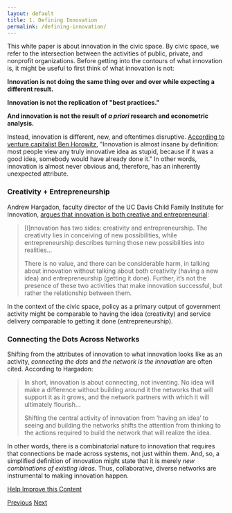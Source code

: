 ```yaml
---
layout: default
title: 1. Defining Innovation
permalink: /defining-innovation/
---
```


This white paper is about innovation in the civic space. By civic space, we refer to the intersection between the activities of public, private, and nonprofit organizations. Before getting into the contours of what innovation is, it might be useful to first think of what innovation is not:

**Innovation is not doing the same thing over and over while expecting a different result.**

**Innovation is not the replication of "best practices."**

**And innovation is not the result of _a priori_ research and econometric analysis.**

Instead, innovation is different, new, and oftentimes disruptive. [According to venture capitalist Ben Horowitz](http://www.bhorowitz.com/why_we_prefer_founding_ceos), "Innovation is almost insane by definition: most people view any truly innovative idea as stupid, because if it was a good idea, somebody would have already done it." In other words, innovation is almost never obvious and, therefore, has an inherently unexpected attribute.

### Creativity + Entrepreneurship
Andrew Hargadon, faculty director of the UC Davis Child Family Institute for Innovation, [argues that innovation is both creative and entrepreneurial](http://andrewhargadon.typepad.com/my_weblog/2010/12/what-is-innovation.html):

> [I]nnovation has two sides: creativity and entrepreneurship. The creativity lies in conceiving of new possibilities, while entrepreneurship describes turning those new possibilities into realities...
>
>There is no value, and there can be considerable harm, in talking about innovation without talking about both creativity (having a new idea) and entrepreneurship (getting it done). Further, it’s not the presence of these two activities that make innovation successful, but rather the relationship between them.

In the context of the civic space, policy as a primary output of government activity might be comparable to having the idea (creativity) and service delivery comparable to getting it done (entrepreneurship).

### Connecting the Dots Across Networks
Shifting from the attributes of innovation to what innovation looks like as an activity, *connecting the dots* and *the network is the innovation* are often cited. According to Hargadon:

> In short, innovation is about connecting, not inventing. No idea will make a difference without building around it the networks that will support it as it grows, and the network partners with which it will ultimately flourish...
>
>Shifting the central activity of innovation from ‘having an idea’ to seeing and building the networks shifts the attention from thinking to the actions required to build the network that will realize the idea.

In other words, there is a combinatorial nature to innovation that requires that connections be made across systems, not just within them. And, so, a simplified definition of innovation might state that it is merely *new combinations of existing ideas*. Thus, collaborative, diverse networks are instrumental to making innovation happen.

<a href="https://github.com/publicinnovation/whitepaper/issues" class="btn btn-success btn-lg btn-block">Help Improve this Content</a>

<a href="/" class="btn btn-default btn-lg pull-left" id="printhide">Previous</a>
<a href="/pursuing-innovation" class="btn btn-default btn-lg pull-right" id="printhide">Next</a>
